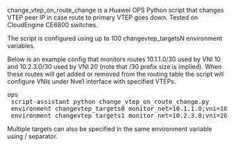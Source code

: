change_vtep_on_route_change is a Huawei OPS Python script that changes VTEP peer IP in case route to primary VTEP goes down. Tested on CloudEngine CE6800 switches.

The script is configured using up to 100 changevtep_targetsN environment variables. 

Below is an example config that monitors routes 10.1.1.0/30 used by VNI 10 and 10.2.3.0/30 used by VNI 20 (note that /30 prefix size is implied). When these routes will get added or removed from the routing table the script will configure VNIs under Nve1 interface with specified VTEPs.

<pre>
ops
 script-assistant python change_vtep_on_route_change.py
 environment changevtep_targets0 monitor_net=10.1.1.0;vni=10;add=10.1.1.1;remove=10.100.100.1
 environment changevtep_targets1 monitor_net=10.2.3.0;vni=20;add=10.2.3.1;remove=10.200.200.1
</pre>

Multiple targets can also be specified in the same environment variable using / separator.
